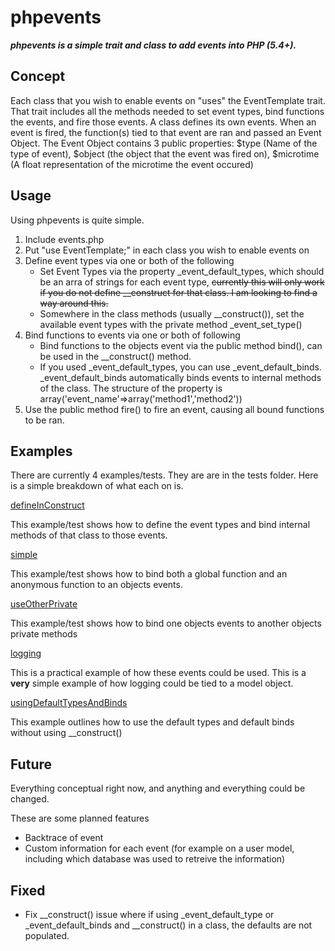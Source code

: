 phpevents
=========
***phpevents is a simple trait and class to add events into PHP (5.4+).***

Concept
-------

Each class that you wish to enable events on "uses" the EventTemplate trait. That trait includes all the methods needed to set event types, bind functions the events, and fire those events. A class defines its own events. When an event is fired, the function(s) tied to that event are ran and passed an Event Object. The Event Object contains 3 public properties: $type (Name of the type of event), $object (the object that the event was fired on), $microtime (A float representation of the microtime the event occured)

Usage
-----

Using phpevents is quite simple.

1. Include events.php
2. Put "use EventTemplate;" in each class you wish to enable events on
3. Define event types via one or both of the following
    - Set Event Types via the property _event_default_types, which should be an arra of strings for each event type, ~~currently this will only work if you do not define __construct for that class. I am looking to find a way around this.~~
    - Somewhere in the class methods (usually __construct()), set the available event types with the private method _event_set_type()
4. Bind functions to events via one or both of following
    - Bind functions to the objects event via the public method bind(), can be used in the __construct() method.
    - If you used _event_default_types, you can use _event_default_binds. _event_default_binds automatically binds events to internal methods of the class. The structure of the property is array('event_name'=>array('method1','method2'))
5. Use the public method fire() to fire an event, causing all bound functions to be ran.


Examples
--------

There are currently 4 examples/tests. They are are in the tests folder. Here is a simple breakdown of what each on is.

[defineInConstruct](https://github.com/mrkmg/phpevents/blob/master/tests/defineInConstruct/index.php)

This example/test shows how to define the event types and bind internal methods of that class to those events.

[simple](https://github.com/mrkmg/phpevents/blob/master/tests/simple/index.php)

This example/test shows how to bind both a global function and an anonymous function to an objects events.

[useOtherPrivate](https://github.com/mrkmg/phpevents/blob/master/tests/useOtherPrivate/index.php)

This example/test shows how to bind one objects events to another objects private methods

[logging](https://github.com/mrkmg/phpevents/blob/master/tests/logging/index.php)

This is a practical example of how these events could be used. This is a **very** simple example of how logging could be tied to a model object. 

[usingDefaultTypesAndBinds](https://github.com/mrkmg/phpevents/blob/master/tests/usingDefaultTypesAndBinds/index.php)

This example outlines how to use the default types and default binds without using __construct()


Future
------

Everything conceptual right now, and anything and everything could be changed.

These are some planned features
- Backtrace of event
- Custom information for each event (for example on a user model, including which database was used to retreive the information)


Fixed
-----

- Fix \__construct() issue where if using _event_default_type or _event_default_binds and \__construct() in a class, the defaults are not populated.